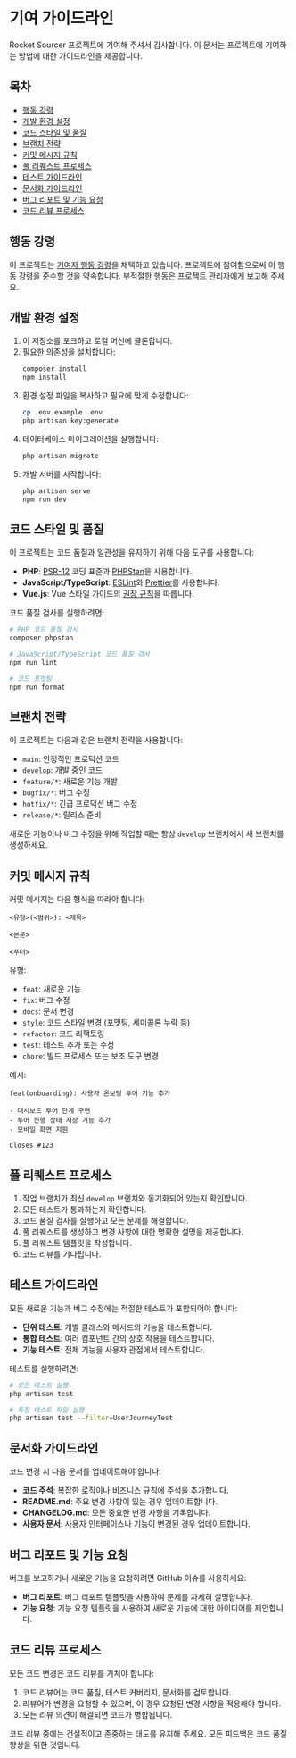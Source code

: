 # 기여 가이드라인

Rocket Sourcer 프로젝트에 기여해 주셔서 감사합니다. 이 문서는 프로젝트에 기여하는 방법에 대한 가이드라인을 제공합니다.

## 목차

- [행동 강령](#행동-강령)
- [개발 환경 설정](#개발-환경-설정)
- [코드 스타일 및 품질](#코드-스타일-및-품질)
- [브랜치 전략](#브랜치-전략)
- [커밋 메시지 규칙](#커밋-메시지-규칙)
- [풀 리퀘스트 프로세스](#풀-리퀘스트-프로세스)
- [테스트 가이드라인](#테스트-가이드라인)
- [문서화 가이드라인](#문서화-가이드라인)
- [버그 리포트 및 기능 요청](#버그-리포트-및-기능-요청)
- [코드 리뷰 프로세스](#코드-리뷰-프로세스)

## 행동 강령

이 프로젝트는 [기여자 행동 강령](CODE_OF_CONDUCT.md)을 채택하고 있습니다. 프로젝트에 참여함으로써 이 행동 강령을 준수할 것을 약속합니다. 부적절한 행동은 프로젝트 관리자에게 보고해 주세요.

## 개발 환경 설정

1. 이 저장소를 포크하고 로컬 머신에 클론합니다.
2. 필요한 의존성을 설치합니다:
   ```bash
   composer install
   npm install
   ```
3. 환경 설정 파일을 복사하고 필요에 맞게 수정합니다:
   ```bash
   cp .env.example .env
   php artisan key:generate
   ```
4. 데이터베이스 마이그레이션을 실행합니다:
   ```bash
   php artisan migrate
   ```
5. 개발 서버를 시작합니다:
   ```bash
   php artisan serve
   npm run dev
   ```

## 코드 스타일 및 품질

이 프로젝트는 코드 품질과 일관성을 유지하기 위해 다음 도구를 사용합니다:

- **PHP**: [PSR-12](https://www.php-fig.org/psr/psr-12/) 코딩 표준과 [PHPStan](https://phpstan.org/)을 사용합니다.
- **JavaScript/TypeScript**: [ESLint](https://eslint.org/)와 [Prettier](https://prettier.io/)를 사용합니다.
- **Vue.js**: Vue 스타일 가이드의 [권장 규칙](https://vuejs.org/style-guide/)을 따릅니다.

코드 품질 검사를 실행하려면:

```bash
# PHP 코드 품질 검사
composer phpstan

# JavaScript/TypeScript 코드 품질 검사
npm run lint

# 코드 포맷팅
npm run format
```

## 브랜치 전략

이 프로젝트는 다음과 같은 브랜치 전략을 사용합니다:

- `main`: 안정적인 프로덕션 코드
- `develop`: 개발 중인 코드
- `feature/*`: 새로운 기능 개발
- `bugfix/*`: 버그 수정
- `hotfix/*`: 긴급 프로덕션 버그 수정
- `release/*`: 릴리스 준비

새로운 기능이나 버그 수정을 위해 작업할 때는 항상 `develop` 브랜치에서 새 브랜치를 생성하세요.

## 커밋 메시지 규칙

커밋 메시지는 다음 형식을 따라야 합니다:

```
<유형>(<범위>): <제목>

<본문>

<푸터>
```

유형:
- `feat`: 새로운 기능
- `fix`: 버그 수정
- `docs`: 문서 변경
- `style`: 코드 스타일 변경 (포맷팅, 세미콜론 누락 등)
- `refactor`: 코드 리팩토링
- `test`: 테스트 추가 또는 수정
- `chore`: 빌드 프로세스 또는 보조 도구 변경

예시:
```
feat(onboarding): 사용자 온보딩 투어 기능 추가

- 대시보드 투어 단계 구현
- 투어 진행 상태 저장 기능 추가
- 모바일 화면 지원

Closes #123
```

## 풀 리퀘스트 프로세스

1. 작업 브랜치가 최신 `develop` 브랜치와 동기화되어 있는지 확인합니다.
2. 모든 테스트가 통과하는지 확인합니다.
3. 코드 품질 검사를 실행하고 모든 문제를 해결합니다.
4. 풀 리퀘스트를 생성하고 변경 사항에 대한 명확한 설명을 제공합니다.
5. 풀 리퀘스트 템플릿을 작성합니다.
6. 코드 리뷰를 기다립니다.

## 테스트 가이드라인

모든 새로운 기능과 버그 수정에는 적절한 테스트가 포함되어야 합니다:

- **단위 테스트**: 개별 클래스와 메서드의 기능을 테스트합니다.
- **통합 테스트**: 여러 컴포넌트 간의 상호 작용을 테스트합니다.
- **기능 테스트**: 전체 기능을 사용자 관점에서 테스트합니다.

테스트를 실행하려면:

```bash
# 모든 테스트 실행
php artisan test

# 특정 테스트 파일 실행
php artisan test --filter=UserJourneyTest
```

## 문서화 가이드라인

코드 변경 시 다음 문서를 업데이트해야 합니다:

- **코드 주석**: 복잡한 로직이나 비즈니스 규칙에 주석을 추가합니다.
- **README.md**: 주요 변경 사항이 있는 경우 업데이트합니다.
- **CHANGELOG.md**: 모든 중요한 변경 사항을 기록합니다.
- **사용자 문서**: 사용자 인터페이스나 기능이 변경된 경우 업데이트합니다.

## 버그 리포트 및 기능 요청

버그를 보고하거나 새로운 기능을 요청하려면 GitHub 이슈를 사용하세요:

- **버그 리포트**: 버그 리포트 템플릿을 사용하여 문제를 자세히 설명합니다.
- **기능 요청**: 기능 요청 템플릿을 사용하여 새로운 기능에 대한 아이디어를 제안합니다.

## 코드 리뷰 프로세스

모든 코드 변경은 코드 리뷰를 거쳐야 합니다:

1. 코드 리뷰어는 코드 품질, 테스트 커버리지, 문서화를 검토합니다.
2. 리뷰어가 변경을 요청할 수 있으며, 이 경우 요청된 변경 사항을 적용해야 합니다.
3. 모든 리뷰 의견이 해결되면 코드가 병합됩니다.

코드 리뷰 중에는 건설적이고 존중하는 태도를 유지해 주세요. 모든 피드백은 코드 품질 향상을 위한 것입니다. 
